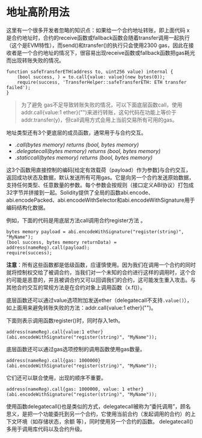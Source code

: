 

# 地址高阶用法

 

这里有一个很多开发者忽略的知识点：如果给一个合约地址转账，即上面代码 x 是合约地址时，合约的receive函数或fallback函数会随着transfer调用一起执行（这个是EVM特性），而send()和transfer()的执行只会使用2300 gas，因此在接收者是一个合约地址的情况下，很容易出现receive函数或fallback函数把gas耗光而出现转账失败的情况。



    function safeTransferETH(address to, uint256 value) internal {
        (bool success, ) = to.call{value: value}(new bytes(0));
        require(success, 'TransferHelper::safeTransferETH: ETH transfer failed');
    }



> 为了避免 gas不足导致转账失败的情况，可以下面底层函数call，使用addr.call{value:1 ether}("")来进行转账，这句代码在功能上等价于addr.transfer(y)，但call调用方式会用上当前交易所有可用的gas。

 

地址类型还有3个更底层的成员函数，通常用于与合约交互。

- <address>.call(bytes memory) returns (bool, bytes memory)

- <address>.delegatecall(bytes memory) returns (bool, bytes memory) 

- <address>.staticcall(bytes memory) returns (bool, bytes memory)

 

这3个函数用直接控制的编码[给定有效载荷（payload）作为参数]与合约交互，返回成功状态及数据，默认发送所有可用gas。它是向另一个合约发送原始数据，支持任何类型、任意数量的参数。每个参数会按规则（接口定义ABI协议）打包成32字节并拼接到一起。Solidity提供了全局的函数abi.encode、abi.encodePacked、abi.encodeWithSelector和abi.encodeWithSignature用于编码结构化数据。

例如，下面的代码是用底层方法call调用合约register方法 。

```
bytes memory payload = abi.encodeWithSignature("register(string)", "MyName");
(bool success, bytes memory returnData) = address(nameReg).call(payload);
require(success);
```

**注意**：所有这些函数都是低级函数，应谨慎使用。因为我们在调用一个合约的同时就将控制权交给了被调合约，当我们对一个未知的合约进行这样的调用时，这个合约可能是恶意的，并且被调合约又可以回调我们的合约，这可能发生重入攻击。与其他合约交互的常规方法是在合约对象上调用函数（x.f()）。

底层函数还可以通过value选项附加发送ether（delegatecall不支持`.value()`），如上面用来避免转账失败的方法：addr.call{value:1 ether}("")。 

下面则表示调用函数register()时，同时存入1eth。

```
address(nameReg).call{value:1 ether}(abi.encodeWithSignature("register(string)", "MyName"));
```

底层函数还可以通过gas选项控制的调用函数使用gas数量。

```
address(nameReg).call{gas: 1000000}(abi.encodeWithSignature("register(string)", "MyName"));
```

它们还可以联合使用，出现的顺序不重要。

```
address(nameReg).call{gas: 1000000, value: 1 ether}(abi.encodeWithSignature("register(string)", "MyName"));
```

使用函数delegatecall()也是类似的方式，delegatecall被称为“委托调用”，顾名思义，是把一个功能委托到另一个合约，它使用当前合约（发起调用的合约）的上下文环境（如存储状态，余额 等），同时使用另一个合约的函数。 delegatecall()多用于调用库代码以及合约升级。







